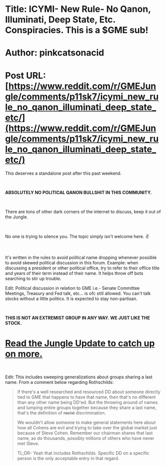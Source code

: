 # Title: ICYMI- New Rule- No Qanon, Illuminati, Deep State, Etc. Conspiracies. This is a $GME sub!
# Author: pinkcatsonacid
# Post URL: [https://www.reddit.com/r/GMEJungle/comments/p11sk7/icymi_new_rule_no_qanon_illuminati_deep_state_etc/](https://www.reddit.com/r/GMEJungle/comments/p11sk7/icymi_new_rule_no_qanon_illuminati_deep_state_etc/)


This deserves a standalone post after this past weekend.

&#x200B;

**ABSOLUTELY NO POLITICAL QANON BULLSHIT IN THIS COMMUNITY.**

&#x200B;

There are tons of other dark corners of the internet to discuss, keep it out of the Jungle.

&#x200B;

No one is trying to silence you. The topic simply isn't welcome here. ✌

&#x200B;

It's written in the rules to avoid political name dropping whenever possible to avoid skewed political discussion in this forum. Example: when discussing a president or other political office, try to refer to their office title and years of their term instead of their name. It helps throw off bots searching to stir up trouble.

Edit: Political discussion in relation to GME i.e.- Senate Committee Meetings, Treasury and Fed talk, etc... is ofc still allowed. You can't talk stocks without a little politics. It is expected to stay non-partisan. 

&#x200B;

**THIS IS NOT AN EXTREMIST GROUP IN ANY WAY. WE JUST LIKE THE STOCK.**

# 

# [Read the Jungle Update to catch up on more.](https://www.reddit.com/r/GMEJungle/comments/p056p1/jungle_update/)

&#x200B;

Edit: This includes sweeping generalizations about groups sharing a last name. From a comment below regarding Rothschilds:

>If there's a well researched and resourced DD about someone directly tied to GME that happens to have that name, then that's no different than any other name being DD'ed. But the throwing around of names and lumping entire groups together because they share a last name, that's the definition of ~~racist~~ discrimination.  
>  
>We wouldn't allow someone to make general statements here about how all Cohens are evil and trying to take over the global market just because of Steve Cohen. Remember our chairman shares that last name, as do thousands, possibly millions of others who have never met Steve.  
>  
>TL;DR- Yeah that includes Rothschilds. Specific DD on a specific person is the only acceptable entry in that regard.